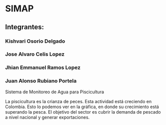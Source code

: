 # SIMAP
## Integrantes:
### Kishvari Osorio Delgado
### Jose Alvaro Celis Lopez
### Jhian Emmanuel Ramos Lopez
### Juan Alonso Rubiano Portela
Sistema de Monitoreo de Agua para Piscicultura



La piscicultura es la crianza de peces.  Esta  actividad  está creciendo en Colombia. Esto  lo podemos ver   en la gráfica, en donde  su crecimiento  está superando la pesca. El objetivo  del sector es cubrir  la demanda  de   pescado  a nivel nacional y generar exportaciones.


